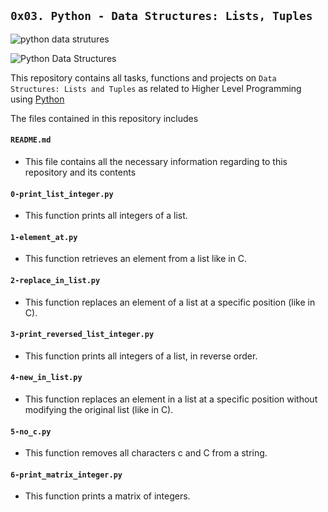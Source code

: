 ## `0x03. Python - Data Structures: Lists, Tuples`

![python data strutures](https://cdn.corporatefinanceinstitute.com/assets/python-data-structures.png)

![Python Data Structures](https://media.geeksforgeeks.org/wp-content/uploads/20211021164218/pythondatastructuresmin.png)

This repository contains all tasks, functions and projects on `Data Structures: Lists and Tuples` as related to Higher Level Programming using [Python](https://en.wikipedia.org/wiki/Python_(programming_language))

The files contained in this repository includes

#### `README.md`
  - This file contains all the necessary information regarding to this repository and its contents

#### `0-print_list_integer.py`
  - This function prints all integers of a list.

#### `1-element_at.py`
  - This function retrieves an element from a list like in C.

#### `2-replace_in_list.py`
  - This  function replaces an element of a list at a specific position (like in C).

#### `3-print_reversed_list_integer.py`
  - This function prints all integers of a list, in reverse order.

#### `4-new_in_list.py`
  - This function replaces an element in a list at a specific position without modifying the original list (like in C).

#### `5-no_c.py`
  - This function removes all characters c and C from a string.

#### `6-print_matrix_integer.py`
  - This function prints a matrix of integers.
